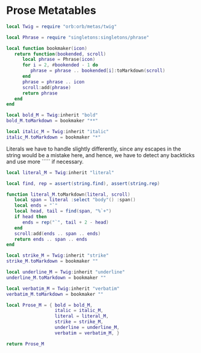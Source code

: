 # Prose Metatables


```lua
local Twig = require "orb:orb/metas/twig"

local Phrase = require "singletons:singletons/phrase"
```

```lua
local function bookmaker(icon)
   return function(bookended, scroll)
      local phrase = Phrase(icon)
      for i = 2, #bookended - 1 do
         phrase = phrase .. bookended[i]:toMarkdown(scroll)
      end
      phrase = phrase .. icon
      scroll:add(phrase)
      return phrase
   end
end
```

```lua
local bold_M = Twig:inherit "bold"
bold_M.toMarkdown = bookmaker "**"
```

```lua
local italic_M = Twig:inherit "italic"
italic_M.toMarkdown = bookmaker "*"
```

Literals we have to handle slightly differently, since any escapes in the
string would be a mistake here, and hence, we have to detect any backticks and
use more ````` if necessary\.

```lua
local literal_M = Twig:inherit "literal"

local find, rep = assert(string.find), assert(string.rep)

function literal_M.toMarkdown(literal, scroll)
   local span = literal :select "body"() :span()
   local ends = "`"
   local head, tail = find(span, "%`+")
   if head then
      ends = rep("`", tail + 2 - head)
   end
   scroll:add(ends .. span .. ends)
   return ends .. span .. ends
end
```

```lua
local strike_M = Twig:inherit "strike"
strike_M.toMarkdown = bookmaker ""
```

```lua
local underline_M = Twig:inherit "underline"
underline_M.toMarkdown = bookmaker ""
```

```lua
local verbatim_M = Twig:inherit "verbatim"
verbatim_M.toMarkdown = bookmaker ""
```

```lua
local Prose_M = { bold = bold_M,
                  italic = italic_M,
                  literal = literal_M,
                  strike = strike_M,
                  underline = underline_M,
                  verbatim = verbatim_M, }
```


```lua
return Prose_M
```
